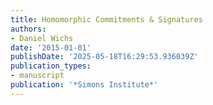 ```yaml
---
title: Homomorphic Commitments & Signatures
authors:
- Daniel Wichs
date: '2015-01-01'
publishDate: '2025-05-18T16:29:53.936039Z'
publication_types:
- manuscript
publication: '*Simons Institute*'
---
```

